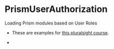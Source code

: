 # PrismUserAuthorization
Loading Prism modules based on User Roles

- These are examples for [this pluralsight course](https://app.pluralsight.com/library/courses/prism-loading-modules-user-roles/table-of-contents). 

- 
